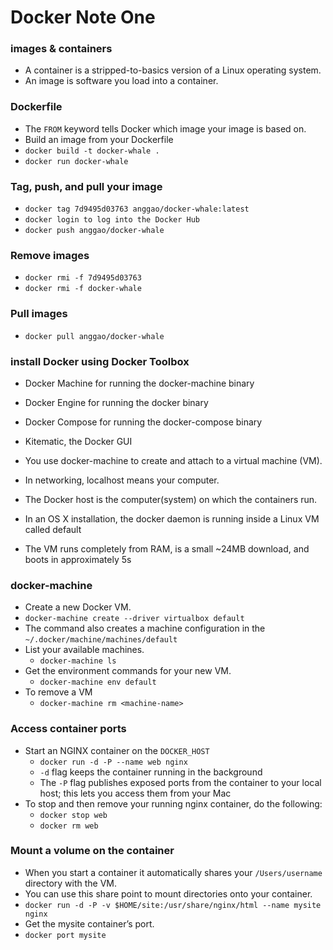 # Docker Note One


### images & containers

- A container is a stripped-to-basics version of a Linux operating system.
- An image is software you load into a container.

### Dockerfile

- The `FROM` keyword tells Docker which image your image is based on.
- Build an image from your Dockerfile
- `docker build -t docker-whale .`
- `docker run docker-whale`

### Tag, push, and pull your image

- `docker tag 7d9495d03763 anggao/docker-whale:latest`
- `docker login to log into the Docker Hub`
- `docker push anggao/docker-whale`

### Remove images

- `docker rmi -f 7d9495d03763`
- `docker rmi -f docker-whale`

### Pull images

- `docker pull anggao/docker-whale`

### install Docker using Docker Toolbox

- Docker Machine for running the docker-machine binary
- Docker Engine for running the docker binary
- Docker Compose for running the docker-compose binary
- Kitematic, the Docker GUI

- You use docker-machine to create and attach to a virtual machine (VM).

- In networking, localhost means your computer.
- The Docker host is the computer(system) on which the containers run.
- In an OS X installation, the docker daemon is running inside a Linux VM called default
- The VM runs completely from RAM, is a small ~24MB download, and boots in approximately 5s

### docker-machine

- Create a new Docker VM.
- `docker-machine create --driver virtualbox default`
- The command also creates a machine configuration in the `~/.docker/machine/machines/default`
- List your available machines.
  - `docker-machine ls`
- Get the environment commands for your new VM.
  - `docker-machine env default`
- To remove a VM
  - `docker-machine rm <machine-name>`

### Access container ports

- Start an NGINX container on the `DOCKER_HOST`
  - `docker run -d -P --name web nginx`
  - `-d` flag keeps the container running in the background
  - The `-P` flag publishes exposed ports from the container to your local host; this lets you access them from your Mac
- To stop and then remove your running nginx container, do the following:
  - `docker stop web`
  - `docker rm web`

### Mount a volume on the container

- When you start a container it automatically shares your `/Users/username` directory with the VM.
- You can use this share point to mount directories onto your container.
- `docker run -d -P -v $HOME/site:/usr/share/nginx/html --name mysite nginx`
- Get the mysite container’s port.
- `docker port mysite`

